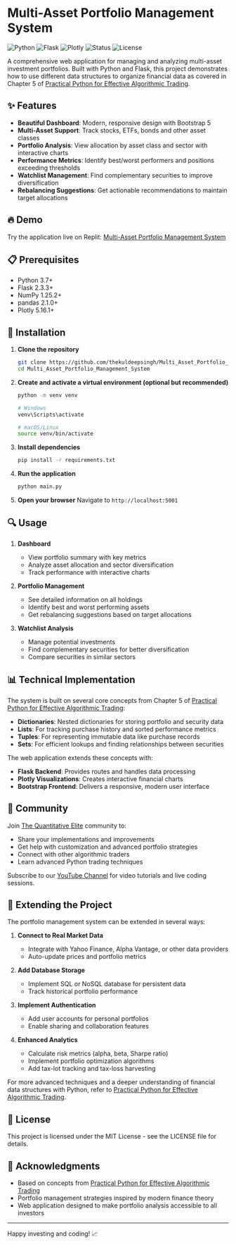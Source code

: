 # Multi-Asset Portfolio Management System

![Python](https://img.shields.io/badge/Python-3.7+-blue.svg)
![Flask](https://img.shields.io/badge/Flask-2.3.3-green.svg)
![Plotly](https://img.shields.io/badge/Plotly-5.16.1-blue.svg)
![Status](https://img.shields.io/badge/Status-Active-green.svg)
![License](https://img.shields.io/badge/License-MIT-green.svg)

A comprehensive web application for managing and analyzing multi-asset investment portfolios. Built with Python and Flask, this project demonstrates how to use different data structures to organize financial data as covered in Chapter 5 of [Practical Python for Effective Algorithmic Trading](https://www.amazon.com/dp/B0F3S8FQ7C).

## ✨ Features

- **Beautiful Dashboard**: Modern, responsive design with Bootstrap 5
- **Multi-Asset Support**: Track stocks, ETFs, bonds and other asset classes
- **Portfolio Analysis**: View allocation by asset class and sector with interactive charts
- **Performance Metrics**: Identify best/worst performers and positions exceeding thresholds
- **Watchlist Management**: Find complementary securities to improve diversification
- **Rebalancing Suggestions**: Get actionable recommendations to maintain target allocations

## 🔥 Demo

Try the application live on Replit: [Multi-Asset Portfolio Management System](https://replit.com/@rathorekuldeeps/Stock-Screener-System-)

## 📋 Prerequisites

- Python 3.7+
- Flask 2.3.3+
- NumPy 1.25.2+
- pandas 2.1.0+
- Plotly 5.16.1+

## 🚀 Installation

1. **Clone the repository**
   ```bash
   git clone https://github.com/thekuldeepsingh/Multi_Asset_Portfolio_Management_System.git
   cd Multi_Asset_Portfolio_Management_System

   ```

2. **Create and activate a virtual environment (optional but recommended)**
   ```bash
   python -m venv venv
   
   # Windows
   venv\Scripts\activate
   
   # macOS/Linux
   source venv/bin/activate
   ```

3. **Install dependencies**
   ```bash
   pip install -r requirements.txt
   ```

4. **Run the application**
   ```bash
   python main.py
   ```

5. **Open your browser**
   Navigate to `http://localhost:5001`

## 🔍 Usage

1. **Dashboard**
   - View portfolio summary with key metrics
   - Analyze asset allocation and sector diversification
   - Track performance with interactive charts

2. **Portfolio Management**
   - See detailed information on all holdings
   - Identify best and worst performing assets
   - Get rebalancing suggestions based on target allocations

3. **Watchlist Analysis**
   - Manage potential investments
   - Find complementary securities for better diversification
   - Compare securities in similar sectors

## 📊 Technical Implementation

The system is built on several core concepts from Chapter 5 of [Practical Python for Effective Algorithmic Trading](https://www.amazon.com/dp/B0F3S8FQ7C):

- **Dictionaries**: Nested dictionaries for storing portfolio and security data
- **Lists**: For tracking purchase history and sorted performance metrics
- **Tuples**: For representing immutable data like purchase records
- **Sets**: For efficient lookups and finding relationships between securities

The web application extends these concepts with:

- **Flask Backend**: Provides routes and handles data processing
- **Plotly Visualizations**: Creates interactive financial charts
- **Bootstrap Frontend**: Delivers a responsive, modern user interface

## 🤝 Community

Join [The Quantitative Elite](https://www.skool.com/the-quantitative-elite) community to:
- Share your implementations and improvements
- Get help with customization and advanced portfolio strategies
- Connect with other algorithmic traders
- Learn advanced Python trading techniques

Subscribe to our [YouTube Channel](https://www.youtube.com/@KuldeepSinghAlgo) for video tutorials and live coding sessions.

## 🔧 Extending the Project

The portfolio management system can be extended in several ways:

1. **Connect to Real Market Data**
   - Integrate with Yahoo Finance, Alpha Vantage, or other data providers
   - Auto-update prices and portfolio metrics

2. **Add Database Storage**
   - Implement SQL or NoSQL database for persistent data
   - Track historical portfolio performance

3. **Implement Authentication**
   - Add user accounts for personal portfolios
   - Enable sharing and collaboration features

4. **Enhanced Analytics**
   - Calculate risk metrics (alpha, beta, Sharpe ratio)
   - Implement portfolio optimization algorithms
   - Add tax-lot tracking and tax-loss harvesting

For more advanced techniques and a deeper understanding of financial data structures with Python, refer to [Practical Python for Effective Algorithmic Trading](https://www.amazon.com/dp/B0F3S8FQ7C).

## 📝 License

This project is licensed under the MIT License - see the LICENSE file for details.

## 👏 Acknowledgments

- Based on concepts from [Practical Python for Effective Algorithmic Trading](https://www.amazon.com/dp/B0F3S8FQ7C)
- Portfolio management strategies inspired by modern finance theory
- Web application designed to make portfolio analysis accessible to all investors

---

Happy investing and coding! 📈
